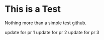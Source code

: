 
# This is a Test 

Nothing more than a simple test github. 

update for pr 1 
update for pr 2 
update for pr 3 
